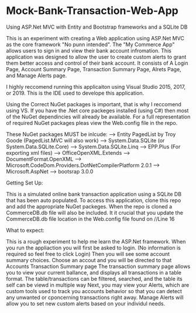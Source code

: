 # Mock-Bank-Transaction-Web-App
Using ASP.Net MVC with Entity and Bootstrap frameworks and a SQLite DB


This is an experiment with creating a Web application using ASP.Net MVC as the core framework "No punn intended". 
The "My Commerce App" allows users to sign in and view their bank account infromation. 
This application was designed to allow the user to create custom alerts to grant them better access and control of their bank account.
It consists of A Login Page, Account Summary Page, Transaction Summary Page, Alrets Page, and Manage Alerts page.


I highly reccomend running this applicaiton using Visual Studio 2015, 2017, or 2019. This is the IDE used to develope this application.

Using the Correct NuGet packages is important, that is why I reccomend using VS. If you have the .Net core packeges installed (using C#)
then most of the NuGet dependincies will already be available. For a full representation of required NuGet packages pleas view the Web.config file in the repo.

These NuGet packages MUST be inlcude:
--> Entity PagedList by Troy Goode (PagedList.MVC will also work)
--> System.Data.SQLite (or System.Data.SQLite.Core)
--> System.Data.SQLite.Linq
--> EPP.Plus (For exporting xml files)
--> OfficeOpenXML.Extends
--> DocumentFormat.OpenXML
--> Microsoft.CodeDom.Providers.DotNetCompilerPlatform 2.0.1
--> Microsoft.AspNet
--> bootsrap 3.0.0

Getting Set Up:

This is a simulated online bank transaction application using a SQLite DB that has been auto populated. 
To access this application, clone this repo and add the appropriate NuGet packeges. 
When the repo is cloned a CommerceDB.db file will also be included. It it crucial that you update the CommerceDB.db file location in the Web.config file found on //Line 16

What to expect:

This is a rough experiment to help me learn the ASP.Net framework. 
When you run the appliaction you will first be asked to login. (No information is required so feel free to click Login)
Then you will see some account summary choices. Choose an accout and you will be directed to that Accounts Transaction Summary page
The transaction summary page allows you to view your current ballance, and displays all transactions in a table format. 
The table/transactions can be filtered, searched, and the table its self can be viewd in multiple way
Next, you may view your Alerts, which are custom tools used to track you accounts behavior so that you can detect any unwanted or 
cponcerning transactions right away.
Manage Alerts will allow you to set new custom alerts based on your individul needs. 
